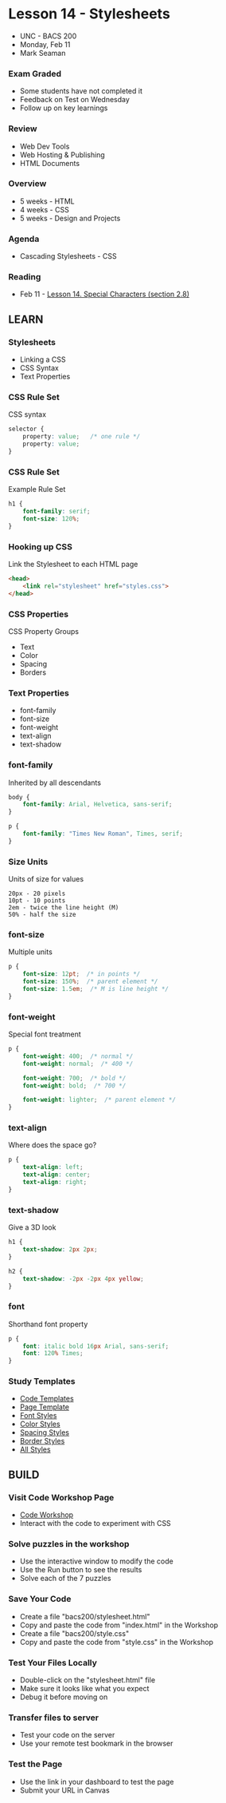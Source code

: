 # Lesson 14 - Stylesheets

* UNC - BACS 200
* Monday, Feb 11
* Mark Seaman


### Exam Graded
* Some students have not completed it
* Feedback on Test on Wednesday
* Follow up on key learnings


### Review
* Web Dev Tools
* Web Hosting & Publishing
* HTML Documents


### Overview
* 5 weeks - HTML
* 4 weeks - CSS
* 5 weeks - Design and Projects


### Agenda
* Cascading Stylesheets - CSS


### Reading
* Feb 11 - [Lesson 14. Special Characters (section 2.8)](https://learn.zybooks.com/zybook/UNCOBACS200SeamanSpring2019/chapter/2/section/8)



## LEARN

### Stylesheets
* Linking a CSS
* CSS Syntax
* Text Properties


### CSS Rule Set
CSS syntax

```css
selector {
    property: value;   /* one rule */
    property: value;
}

```


### CSS Rule Set
Example Rule Set

```css
h1 {
    font-family: serif;
    font-size: 120%;
}
```


### Hooking up CSS
Link the Stylesheet to each HTML page

```html
<head>
    <link rel="stylesheet" href="styles.css">
</head>
```


### CSS Properties
CSS Property Groups

* Text
* Color
* Spacing
* Borders


### Text Properties
* font-family
* font-size
* font-weight
* text-align
* text-shadow


### font-family
Inherited by all descendants

```css
body {
    font-family: Arial, Helvetica, sans-serif;
}

p {
    font-family: "Times New Roman", Times, serif;
}
```


### Size Units
Units of size for values

```
20px - 20 pixels
10pt - 10 points
2em - twice the line height (M)
50% - half the size
```

### font-size
Multiple units

```css
p {
    font-size: 12pt;  /* in points */
    font-size: 150%;  /* parent element */
    font-size: 1.5em;  /* M is line height */
}
```


### font-weight
Special font treatment

```css
p {
    font-weight: 400;  /* normal */
    font-weight: normal;  /* 400 */

    font-weight: 700;  /* bold */
    font-weight: bold;  /* 700 */

    font-weight: lighter;  /* parent element */
}
```


### text-align
Where does the space go?

```css
p {
    text-align: left;
    text-align: center;
    text-align: right;
}
```


### text-shadow
Give a 3D look

```css
h1 {
    text-shadow: 2px 2px;
}

h2 {
    text-shadow: -2px -2px 4px yellow;
}
```


### font
Shorthand font property

```css
p {
    font: italic bold 16px Arial, sans-serif;
    font: 120% Times;
}
```


### Study Templates
* [Code Templates](http://unco-bacs.org/bacs200/templates)
* [Page Template](http://unco-bacs.org/bacs200/templates/page.html)
* [Font Styles](http://unco-bacs.org/bacs200/templates/font.css)
* [Color Styles](http://unco-bacs.org/bacs200/templates/color.css)
* [Spacing Styles](http://unco-bacs.org/bacs200/templates/spacing.css)
* [Border Styles](http://unco-bacs.org/bacs200/templates/border.css)
* [All Styles](http://unco-bacs.org/bacs200/templates/styles.css)



## BUILD

### Visit Code Workshop Page
* [Code Workshop](/unc/bacs200/docs/Workshop)
* Interact with the code to experiment with CSS


### Solve puzzles in the workshop
* Use the interactive window to modify the code
* Use the Run button to see the results
* Solve each of the 7 puzzles


### Save Your Code
* Create a file "bacs200/stylesheet.html"
* Copy and paste the code from "index.html" in the Workshop
* Create a file "bacs200/style.css"
* Copy and paste the code from "style.css" in the Workshop


### Test Your Files Locally
* Double-click on the "stylesheet.html" file
* Make sure it looks like what you expect
* Debug it before moving on


### Transfer files to server
* Test your code on the server
* Use your remote test bookmark in the browser


### Test the Page
* Use the link in your dashboard to test the page
* Submit your URL in Canvas
